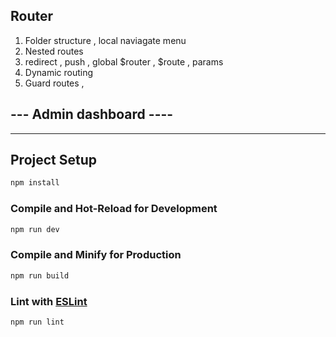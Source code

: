 
## Router

1. Folder structure , local naviagate menu
2. Nested routes
3. redirect , push , global $router , $route , params
4. Dynamic routing 
5. Guard routes , 

## --- Admin dashboard ----



<hr>

## Project Setup

```sh
npm install
```

### Compile and Hot-Reload for Development

```sh
npm run dev
```

### Compile and Minify for Production

```sh
npm run build
```

### Lint with [ESLint](https://eslint.org/)

```sh
npm run lint
```
